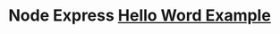 # Node Express [Hello Word Example](https://expressjs.com/en/starter/hello-world.html "Hello Word Example")
